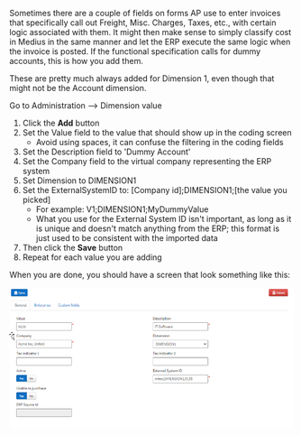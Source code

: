 Sometimes there are a couple of fields on forms AP use to enter invoices that specifically call out Freight, Misc. Charges, Taxes, etc., with certain logic associated with them. It might then make sense to simply classify cost in Medius in the same manner and let the ERP execute the same logic when the invoice is posted. If the functional specification calls for dummy accounts, this is how you add them. 
 
These are pretty much always added for Dimension 1, even though that might not be the Account dimension.

Go to Administration --> Dimension value

1. Click the **Add** button
2. Set the Value field to the value that should show up in the coding screen
    * Avoid using spaces, it can confuse the filtering in the coding fields
3. Set the Description field to 'Dummy Account'
4. Set the Company field to the virtual company representing the ERP system
5. Set Dimension to DIMENSION1
6. Set the ExternalSystemID to: [Company id];DIMENSION1;[the value you picked]
    * For example: V1;DIMENSION1;MyDummyValue
    * What you use for the External System ID isn't important, as long as it is unique and doesn't match anything from the ERP; this format is just used to be consistent with the imported data
7. Then click the **Save** button
8. Repeat for each value you are adding

When you are done, you should have a screen that look something like this:

![](../../images/dummy_accounts.png)

